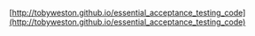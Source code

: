 [http://tobyweston.github.io/essential_acceptance_testing_code](http://tobyweston.github.io/essential_acceptance_testing_code)
